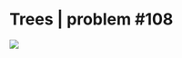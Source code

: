 # Trees | problem #108
![](https://github.com/KegsZooL/LeetCodeProblems/tree/main/src/com/leetcode/trees/problem_108/BST.gif)
